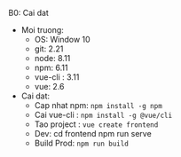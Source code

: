 B0: Cai dat
- Moi truong:
    + OS: Window 10
    + git: 2.21
    + node: 8.11
    + npm: 6.11
    + vue-cli : 3.11
    + vue: 2.6
- Cai dat:
    + Cap nhat npm: `npm install -g npm`
    + Cai vue-cli : `npm install -g @vue/cli`
    + Tao project : `vue create frontend`
    + Dev:
        cd frontend
        npm run serve
    + Build Prod: `npm run build`